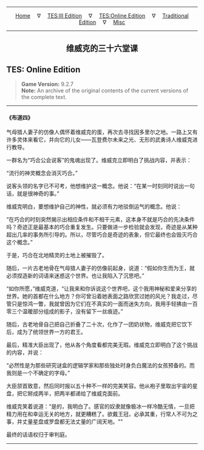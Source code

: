 
---

<!-- Jekyll Page Links -->

<center>
<a href="../../../../index.html">Home</a>
&emsp;&nabla;&emsp;
<a href="../../../index-tes3.html">TES:III Edition</a>
&emsp;&nabla;&emsp;
<a href="../../../index-teso.html">TES:Online Edition</a>
&emsp;&nabla;&emsp;
<a href="../../../index-traditional.html">Traditional Edition</a>
&emsp;&nabla;&emsp;
<a href="../../../index-misc.html">Misc</a>
</center>

<!-- Markdown Body Below: -->

---

<center>
<h2><span style="font-family:Georgia">维威克的三十六堂课</span></h2>
</center>

## TES: Online Edition

> __Game Version:__ 9.2.7\
> __Note:__ An archive of the original contents of the current versions of the complete text.

---

#### 《布道四》

气母猎人妻子的仿像人偶怀着维威克的蛋，再次去寻找因多里尔之地。一路上又有许多灵体来看它，并向它的儿女——瓦登费尔未来之光、无形的武勇诗人维威克进行教导。

一群名为“巧合公会说客”的鬼魂出现了。维威克立即明白了挑战内容，并表示：

“流行的神灵概念会消灭巧合。”

说客头领的名字已不可考，他想维护这一概念。他说：“在某一时刻同时说出一句话，就是很神奇的事。”

维威克明白，要想维护自己的神性，就必须有力地驳倒运气的概念。他说：

“在巧合的时刻突然揭示出相应条件和不相干元素，这本身不就是巧合的先决条件吗？奇迹正是最基本的巧合重复发生。只要做进一步检验就会发现，奇迹是从某种超出几率的事务所引导的。所以，尽管巧合是奇迹的表象，但它最终也会毁灭巧合这个概念。”

于是，巧合在北地精灵的土地上被摧毁了。

随后，一片古老地骨在气母猎人妻子的仿像前起身，说道：“假如你生而为王，就必须捏造新的词语来迷惑这个世界。也让我陷入了沉思吧。”

“如你所愿，”维威克道，“让我来和你诉说这个世界吧，这个我用神秘和爱来分享的世界。她的首都在什么地方？你可曾沿着她表面之路欣赏过她的风光？我走过，尽管只是惊鸿一瞥，我就曾因为它们在不真实的一面而迷失方向，我用手轻拂由一百零三个温暖部分组成的影子，没有留下一丝痕迹。”

随后，古老地骨自己把自己折叠了二十次，化作了一团奶状物，维威克把它饮下后，成为了统领世界一方的君王。

最后，精准大臣出现了，他从各个角度看都完美无瑕。维威克立即明白了这个挑战的内容，并说：

“必然性是为那些研究谜盒的逻辑学家和那些独处时身负白魔法的女孩预备的。而我则是一个不确定的字母。”

大臣颔首致意，然后同时报以五十种不一样的完美笑容。他从袍子里取出宇宙的星盘，把它掰成两半，把两半都递给了维威克面前。

维威克笑着说道：“是的，我明白了。感官的奴隶就像极冰一样冷酷无情，一旦把精力用在和幸运无关的地方，就更糟糕了。欲戴王冠，必承其重，行常人不可为之事，并丈量星盘或罗盘都无法丈量的广阔天地。""

最终的话语权归于审判庭。

---
